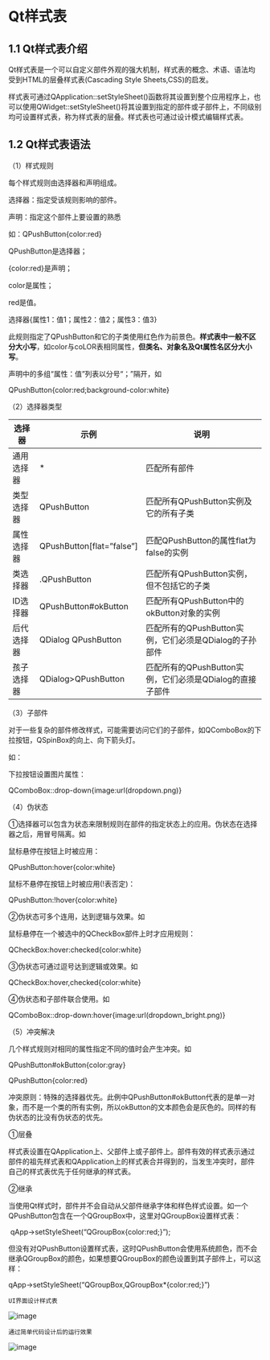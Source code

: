 # Qt样式表

## 1.1 Qt样式表介绍

Qt样式表是一个可以自定义部件外观的强大机制，样式表的概念、术语、语法均受到HTML的层叠样式表(Cascading Style Sheets,CSS)的启发。

样式表可通过QApplication::setStyleSheet()函数将其设置到整个应用程序上，也可以使用QWidget::setStyleSheet()将其设置到指定的部件或子部件上，不同级别均可设置样式表，称为样式表的层叠。样式表也可通过设计模式编辑样式表。

## 1.2 Qt样式表语法

（1）样式规则

每个样式规则由选择器和声明组成。

选择器：指定受该规则影响的部件。

声明：指定这个部件上要设置的熟悉

如：QPushButton{color:red} 

QPushButton是选择器；

{color:red}是声明；

color是属性；

red是值。

选择器{属性1：值1；属性2：值2；属性3：值3}

此规则指定了QPushButton和它的子类使用红色作为前景色。**样式表中一般不区分大小写**，如color与coLOR表相同属性，**但类名、对象名及****Qt****属性名区分大小写**。

声明中的多组“属性：值”列表以分号“；”隔开，如

QPushButton{color:red;background-color:white}

（2）选择器类型

| **选择器** | **示例**                  | **说明**                                                 |
| ---------- | ------------------------- | -------------------------------------------------------- |
| 通用选择器 | *                         | 匹配所有部件                                             |
| 类型选择器 | QPushButton               | 匹配所有QPushButton实例及它的所有子类                    |
| 属性选择器 | QPushButton[flat=”false”] | 匹配QPushButton的属性flat为false的实例                   |
| 类选择器   | .QPushButton              | 匹配所有QPushButton实例，但不包括它的子类                |
| ID选择器   | QPushButton#okButton      | 匹配所有QPushButton中的okButton对象的实例                |
| 后代选择器 | QDialog QPushButton       | 匹配所有的QPushButton实例，它们必须是QDialog的子孙部件   |
| 孩子选择器 | QDialog>QPushButton       | 匹配所有的QPushButton实例，它们必须是QDialog的直接子部件 |

 

（3）子部件

对于一些复杂的部件修改样式，可能需要访问它们的子部件，如QComboBox的下拉按钮，QSpinBox的向上、向下箭头灯。

如：

下拉按钮设置图片属性：

QComboBox::drop-down{image:url(dropdown.png)}  

（4）伪状态

①选择器可以包含为状态来限制规则在部件的指定状态上的应用。伪状态在选择器之后，用冒号隔离。如

鼠标悬停在按钮上时被应用：

QPushButton:hover{color:white}

鼠标不悬停在按钮上时被应用(!表否定)：

QPushButton:!hover{color:white}

②伪状态可多个连用，达到逻辑与效果。如

鼠标悬停在一个被选中的QCheckBox部件上时才应用规则：

QCheckBox:hover:checked{color:white}

③伪状态可通过逗号达到逻辑或效果。如

QCheckBox:hover,checked{color:white}

④伪状态和子部件联合使用。如

QComboBox::drop-down:hover{image:url(dropdown_bright.png)}

（5）冲突解决

几个样式规则对相同的属性指定不同的值时会产生冲突。如

QPushButton#okButton{color:gray}

QPushButton{color:red}

冲突原则：特殊的选择器优先。此例中QPushButton#okButton代表的是单一对象，而不是一个类的所有实例，所以okButton的文本颜色会是灰色的。同样的有伪状态的比没有伪状态的优先。

①层叠

样式表设置在QApplication上、父部件上或子部件上。部件有效的样式表示通过部件的祖先样式表和QApplication上的样式表合并得到的，当发生冲突时，部件自己的样式表优先于任何继承的样式表。

②继承

​     当使用Qt样式时，部件并不会自动从父部件继承字体和样色样式设置。如一个QPushButton包含在一个QGroupBox中，这里对QGroupBox设置样式表：

​    qApp->setStyleSheet(“QGroupBox{color:red;}”);

​     但没有对QPushButton设置样式表，这时QPushButton会使用系统颜色，而不会继承QGroupBox的颜色，如果想要QGroupBox的颜色设置到其子部件上，可以这样：

 qApp->setStyleSheet(“QGroupBox,QGroupBox*{color:red;}”)



`UI界面设计样式表`

![image](D:\QtProject\Qt_ChattingSoftware\qtqq_images\styleSheetui.png)



`通过简单代码设计后的运行效果`

![image](D:\QtProject\Qt_ChattingSoftware\qtqq_images\styleSheet.png)

